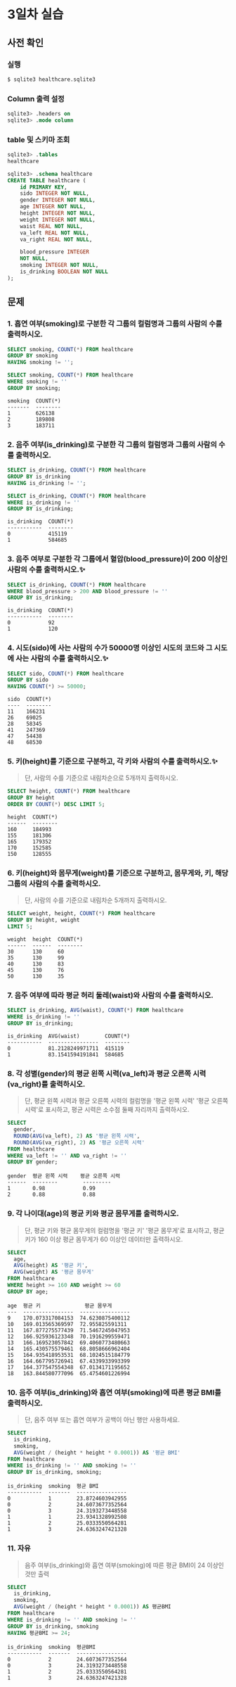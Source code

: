 # 3일차 실습

## 사전 확인

### 실행

```bash
$ sqlite3 healthcare.sqlite3 
```

### Column 출력 설정

```sql
sqlite3> .headers on 
sqlite3> .mode column
```

### table 및 스키마 조회

```sql
sqlite3> .tables
healthcare

sqlite3> .schema healthcare
CREATE TABLE healthcare (
    id PRIMARY KEY,        
    sido INTEGER NOT NULL, 
    gender INTEGER NOT NULL,
    age INTEGER NOT NULL,  
    height INTEGER NOT NULL,
    weight INTEGER NOT NULL,
    waist REAL NOT NULL,   
    va_left REAL NOT NULL, 
    va_right REAL NOT NULL,

    blood_pressure INTEGER 
    NOT NULL,
    smoking INTEGER NOT NULL,
    is_drinking BOOLEAN NOT NULL
);
```

## 문제

###  1. 흡연 여부(smoking)로 구분한 각 그룹의 컬럼명과 그룹의 사람의 수를 출력하시오.

```sql 
SELECT smoking, COUNT(*) FROM healthcare
GROUP BY smoking
HAVING smoking != '';
```

```sql
SELECT smoking, COUNT(*) FROM healthcare
WHERE smoking != ''
GROUP BY smoking;
```

```
smoking  COUNT(*)
-------  --------
1        626138
2        189808
3        183711
```



###  2. 음주 여부(is_drinking)로 구분한 각 그룹의 컬럼명과 그룹의 사람의 수를 출력하시오.

```sql 
SELECT is_drinking, COUNT(*) FROM healthcare
GROUP BY is_drinking
HAVING is_drinking != '';
```

```sql
SELECT is_drinking, COUNT(*) FROM healthcare
WHERE is_drinking != ''
GROUP BY is_drinking;
```

```
is_drinking  COUNT(*)
-----------  --------
0            415119
1            584685
```



### 3. 음주 여부로 구분한 각 그룹에서 혈압(blood_pressure)이 200 이상인 사람의 수를 출력하시오.✨

```sql
SELECT is_drinking, COUNT(*) FROM healthcare 
WHERE blood_pressure > 200 AND blood_pressure != ''
GROUP BY is_drinking;
```

```
is_drinking  COUNT(*)
-----------  --------
0            92
1            120
```



### 4. 시도(sido)에 사는 사람의 수가 50000명 이상인 시도의 코드와 그 시도에 사는 사람의 수를 출력하시오.✨

```sql
SELECT sido, COUNT(*) FROM healthcare
GROUP BY sido
HAVING COUNT(*) >= 50000;
```

```
sido  COUNT(*)
----  --------
11    166231
26    69025
28    58345
41    247369
47    54438
48    68530
```



### 5. 키(height)를 기준으로 구분하고, 각 키와 사람의 수를 출력하시오.✨

> 단, 사람의 수를 기준으로 내림차순으로 5개까지 출력하시오.

```sql
SELECT height, COUNT(*) FROM healthcare
GROUP BY height
ORDER BY COUNT(*) DESC LIMIT 5;
```

```
height  COUNT(*)
------  --------
160     184993
155     181306
165     179352
170     152585
150     128555
```



### 6. 키(height)와 몸무게(weight)를 기준으로 구분하고, 몸무게와, 키, 해당 그룹의 사람의 수를 출력하시오. 

> 단, 사람의 수를 기준으로 내림차순 5개까지 출력하시오.

```sql
SELECT weight, height, COUNT(*) FROM healthcare
GROUP BY height, weight
LIMIT 5;
```

```
weight  height  COUNT(*)
------  ------  --------
30      130     60
35      130     99
40      130     83
45      130     76
50      130     35
```



### 7. 음주 여부에 따라 평균 허리 둘레(waist)와 사람의 수를 출력하시오.

```sql 
SELECT is_drinking, AVG(waist), COUNT(*) FROM healthcare
WHERE is_drinking != ''
GROUP BY is_drinking;
```

```
is_drinking  AVG(waist)        COUNT(*)
-----------  ----------------  --------
0            81.2128249971711  415119
1            83.1541594191841  584685
```



### 8. 각 성별(gender)의 평균 왼쪽 시력(va_left)과 평균 오른쪽 시력(va_right)를 출력하시오.

> 단, 평균 왼쪽 시력과 평균 오른쪽 시력의 컬럼명을 '평균 왼쪽 시력' '평균 오른쪽 시력'로 표시하고, 평균 시력은 소수점 둘째 자리까지 출력하시오.

```sql
SELECT
  gender,
  ROUND(AVG(va_left), 2) AS '평균 왼쪽 시력',
  ROUND(AVG(va_right), 2) AS '평균 오른쪽 시력'
FROM healthcare
WHERE va_left != '' AND va_right != ''
GROUP BY gender;
```

```
gender  평균 왼쪽 시력  	평균 오른쪽 시력
------  --------  		---------
1       0.98      		0.99
2       0.88      		0.88
```



### 9. 각 나이대(age)의 평균 키와 평균 몸무게를 출력하시오.

> 단, 평균 키와 평균 몸무게의 컬럼명을 '평균 키' '평균 몸무게'로 표시하고, 평균키가 160 이상 평균 몸무게가 60 이상인 데이터만 출력하시오.

```sql
SELECT
  age,
  AVG(height) AS '평균 키',
  AVG(weight) AS '평균 몸무게'
FROM healthcare
WHERE height >= 160 AND weight >= 60
GROUP BY age;
```

```
age  평균 키              평균 몸무게
---  ----------------  ----------------
9    170.073317084153  74.6230875400112
10   169.013565369597  72.955825591311
11   167.877275577439  71.5467245047953
12   166.925936123348  70.1916299559471
13   166.169523057842  69.4060773480663
14   165.430575579461  68.8058666962404
15   164.935418953531  68.1024515184779
16   164.667795726941  67.4339933993399
17   164.377547554348  67.0134171195652
18   163.844580777096  65.4754601226994
```



### 10. 음주 여부(is_drinking)와 흡연 여부(smoking)에 따른 평균 BMI를 출력하시오.

> 단, 음주 여부 또는 흡연 여부가 공백이 아닌 행만 사용하세요.

```sql
SELECT
  is_drinking,
  smoking,
  AVG(weight / (height * height * 0.0001)) AS '평균 BMI'
FROM healthcare
WHERE is_drinking != '' AND smoking != ''
GROUP BY is_drinking, smoking;
```

```
is_drinking  smoking  평균 BMI
-----------  -------  ----------------
0            1        23.8724603942955
0            2        24.6073677352564
0            3        24.3193273448558
1            1        23.9341328992508
1            2        25.0333550564281
1            3        24.6363247421328
```



### 11. 자유

> 음주 여부(is_drinking)와 흡연 여부(smoking)에 따른 평균 BMI이 24 이상인 것만 출력

```sql
SELECT
  is_drinking,
  smoking,
  AVG(weight / (height * height * 0.0001)) AS 평균BMI
FROM healthcare
WHERE is_drinking != '' AND smoking != ''
GROUP BY is_drinking, smoking
HAVING 평균BMI >= 24;
```

```
is_drinking  smoking  평균BMI
-----------  -------  ----------------
0            2        24.6073677352564
0            3        24.3193273448558
1            2        25.0333550564281
1            3        24.6363247421328
```